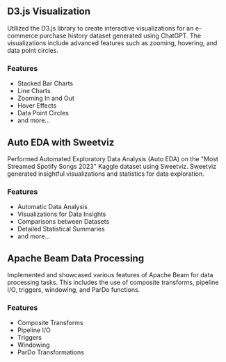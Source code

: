 ## D3.js Visualization
Utilized the D3.js library to create interactive visualizations for an e-commerce purchase history dataset generated using ChatGPT. The visualizations include advanced features such as zooming, hovering, and data point circles.

### Features
- Stacked Bar Charts
- Line Charts
- Zooming In and Out
- Hover Effects
- Data Point Circles
- and more...

## Auto EDA with Sweetviz
Performed Automated Exploratory Data Analysis (Auto EDA) on the "Most Streamed Spotify Songs 2023" Kaggle dataset using Sweetviz. Sweetviz generated insightful visualizations and statistics for data exploration.

### Features
- Automatic Data Analysis
- Visualizations for Data Insights
- Comparisons between Datasets
- Detailed Statistical Summaries
- and more...

## Apache Beam Data Processing
Implemented and showcased various features of Apache Beam for data processing tasks. This includes the use of composite transforms, pipeline I/O, triggers, windowing, and ParDo functions.

### Features
- Composite Transforms
- Pipeline I/O
- Triggers
- Windowing
- ParDo Transformations

